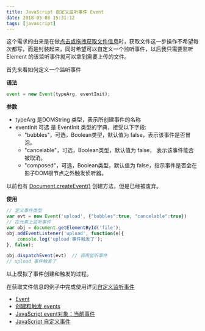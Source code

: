 ```yaml
---
title: JavaScript 自定义监听事件 Event
date: 2018-05-08 15:31:12
tags: [javascript]
---
```


这个需求的由来是在做[点击或拖拽获取文件信息](/run/?id=68719489588)时，获取文件这一步操作不希望每次都写，而是封装起来，同时希望可以自定义一个监听事件，以后我只需要监听 Element 的该监听事件就可以拿到需要上传的文件。

<!-- more --><!-- toc -->

首先来看如何定义一个监听事件

**语法**

```javascript
event = new Event(typeArg, eventInit);
```

**参数**

- typeArg 是DOMString 类型，表示所创建事件的名称
- eventInit 可选 是 EventInit 类型的字典，接受以下字段:
  - "bubbles"，可选，Boolean类型，默认值为 false，表示该事件是否冒泡。
  - "cancelable"，可选，Boolean类型，默认值为 false， 表示该事件能否被取消。
  - "composed"，可选，Boolean类型，默认值为 false，指示事件是否会在影子DOM根节点之外触发侦听器。

以前也有 [Document.createEvent()](https://developer.mozilla.org/zh-CN/docs/Web/API/Document/createEvent) 创建方法，但是已经被废弃。

**使用**

```javascript
// 定义事件类型
var evt = new Event('upload', {"bubbles":true, "cancelable":true})
// 在元素上监听事件
var obj = document.getElementById('file');
obj.addEventListener('upload', function(e){
    console.log('upload 事件触发了');
}, false);

obj.dispatchEvent(evt)  // 调用监听事件
// upload 事件触发了
```

以上模拟了事件创建和触发的过程。

在获取文件信息的例子中完成使用详见[自定义监听事件](/run/?id=68719489633)

- [Event](https://developer.mozilla.org/zh-CN/docs/Web/API/Event/Event)
- [创建和触发 events](https://developer.mozilla.org/zh-CN/docs/Web/Guide/Events/Creating_and_triggering_events)
- [JavaScript event对象：当前事件](http://www.itxueyuan.org/view/6340.html)
- [JavaScript 自定义事件](https://juejin.im/entry/57a4a7427db2a2005a98bcf0)
